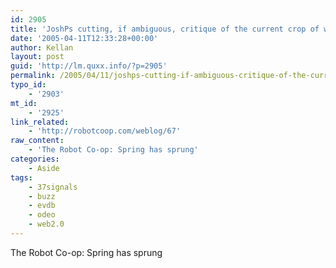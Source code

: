 ```yaml
---
id: 2905
title: 'JoshPs cutting, if ambiguous, critique of the current crop of web offerings'
date: '2005-04-11T12:33:28+00:00'
author: Kellan
layout: post
guid: 'http://lm.quxx.info/?p=2905'
permalink: /2005/04/11/joshps-cutting-if-ambiguous-critique-of-the-current-crop-of-web-offerings/
typo_id:
    - '2903'
mt_id:
    - '2925'
link_related:
    - 'http://robotcoop.com/weblog/67'
raw_content:
    - 'The Robot Co-op: Spring has sprung'
categories:
    - Aside
tags:
    - 37signals
    - buzz
    - evdb
    - odeo
    - web2.0
---
```


The Robot Co-op: Spring has sprung